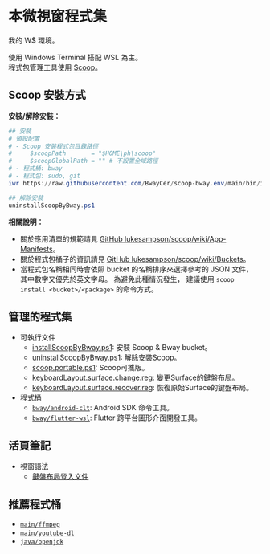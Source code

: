 本微視窗程式集
=======

我的 W$ 環境。

使用 Windows Terminal 搭配 WSL 為主。<br>
程式包管理工具使用 [Scoop](https://scoop.sh)。


## Scoop 安裝方式

**安裝/解除安裝：**

```powershell
## 安裝
# 預設配置
# - Scoop 安裝程式包目錄路徑
#     $scoopPath       = "$HOME\ph\scoop"
#     $scoopGlobalPath = "" # 不設置全域路徑
# - 程式桶: bway
# - 程式包: sudo, git
iwr https://raw.githubusercontent.com/BwayCer/scoop-bway.env/main/bin/installScoopByBway.ps1 | iex

## 解除安裝
uninstallScoopByBway.ps1
```

**相關說明：**

  * 關於應用清單的規範請見 [GitHub lukesampson/scoop/wiki/App-Manifests](https://github.com/lukesampson/scoop/wiki/App-Manifests)。
  * 關於程式包桶子的資訊請見 [GitHub lukesampson/scoop/wiki/Buckets](https://github.com/lukesampson/scoop/wiki/Buckets)。
  * 當程式包名稱相同時會依照 bucket 的名稱排序來選擇參考的 JSON 文件，
    其中數字又優先於英文字母。
    為避免此種情況發生，
    建議使用 `scoop install <bucket>/<package>` 的命令方式。


## 管理的程式集

* 可執行文件
  * [installScoopByBway.ps1](./bin/installScoopByBway.ps1): 安裝 Scoop & Bway bucket。
  * [uninstallScoopByBway.ps1](./bin/uninstallScoopByBway.ps1): 解除安裝Scoop。
  * [scoop.portable.ps1](./bin/scoop.portable.ps1): Scoop可攜版。
  * [keyboardLayout.surface.change.reg](./bin/keyboardLayout.surface.change.reg): 變更Surface的鍵盤布局。
  * [keyboardLayout.surface.recover.reg](./bin/keyboardLayout.surface.recover.reg): 恢復原始Surface的鍵盤布局。
* 程式桶
  * [`bway/android-clt`](./looseLeaf/bucket/android-clt.md): Android SDK 命令工具。
  * [`bway/flutter-wsl`](./looseLeaf/bucket/flutter-wsl.md): Flutter 跨平台圖形介面開發工具。


## 活頁筆記

* 視窗語法
  * [鍵盤布局登入文件](./looseLeaf/windowsCode/keyboardLayoutRegistry.md)


## 推薦程式桶

* [`main/ffmpeg`](https://github.com/ScoopInstaller/Java/blob/master/bucket/openjdk.json)
* [`main/youtube-dl`](https://github.com/ScoopInstaller/Java/blob/master/bucket/openjdk.json)
* [`java/openjdk`](https://github.com/ScoopInstaller/Java/blob/master/bucket/openjdk.json)

